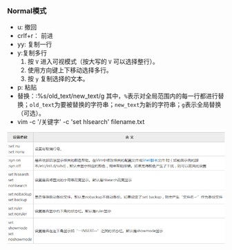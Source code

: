 ### Normal模式

- u: 撤回
- crlf+r： 前进
- yy: 复制一行
- y:复制多行
  1. 按 `V` 进入可视模式（按大写的 `V` 可以选择整行）。
  2. 使用方向键上下移动选择多行。
  3. 按 `y` 复制选择的文本。
- p: 粘贴
- 替换：:%s/old_text/new_text/g   其中，`%`表示对全局范围内的每一行都进行替换；`old_text`为要被替换的字符串；`new_text`为新的字符串；`g`表示全局替换（可选）。
- vim -c '/关键字' -c 'set hlsearch' filename.txt

![img](image/1271254-20190323123445569-633334671.png)






